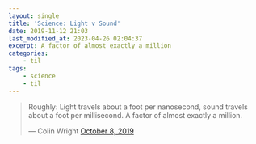 ```yaml
---
layout: single
title: 'Science: Light v Sound'
date: 2019-11-12 21:03
last_modified_at: 2023-04-26 02:04:37
excerpt: A factor of almost exactly a million
categories:
    - til
tags:
    - science
    - til
---
```


<blockquote class="twitter-tweet">
<p lang="en" dir="ltr">
Roughly: Light travels about a foot per nanosecond,
sound travels about a foot per millisecond.
A factor of almost exactly a million.
</p>&mdash; Colin Wright
<a href="https://twitter.com/ColinTheMathmo/status/1181486921450692608">October 8, 2019</a>
</blockquote>
<script async src="https://platform.twitter.com/widgets.js" charset="utf-8"></script>
